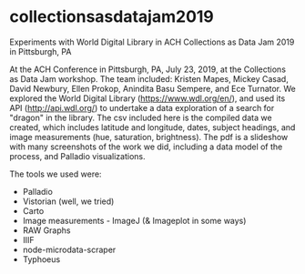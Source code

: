 # collectionsasdatajam2019
Experiments with World Digital Library in ACH Collections as Data Jam 2019 in Pittsburgh, PA

At the ACH Conference in Pittsburgh, PA, July 23, 2019, at the Collections as Data Jam workshop. The team included: Kristen Mapes, Mickey Casad, David Newbury, Ellen Prokop, Anindita Basu Sempere, and Ece Turnator. We explored the World Digital Library (https://www.wdl.org/en/), and used its API (http://api.wdl.org/) to undertake a data exploration of a search for "dragon" in the library. The csv included here is the compiled data we created, which includes latitude and longitude, dates, subject headings, and image measurements (hue, saturation, brightness). The pdf is a slideshow with many screenshots of the work we did, including a data model of the process, and Palladio visualizations.

The tools we used were:
- Palladio
- Vistorian (well, we tried)
- Carto
- Image measurements - ImageJ (& Imageplot in some ways)
- RAW Graphs
- IIIF
- node-microdata-scraper
- Typhoeus


